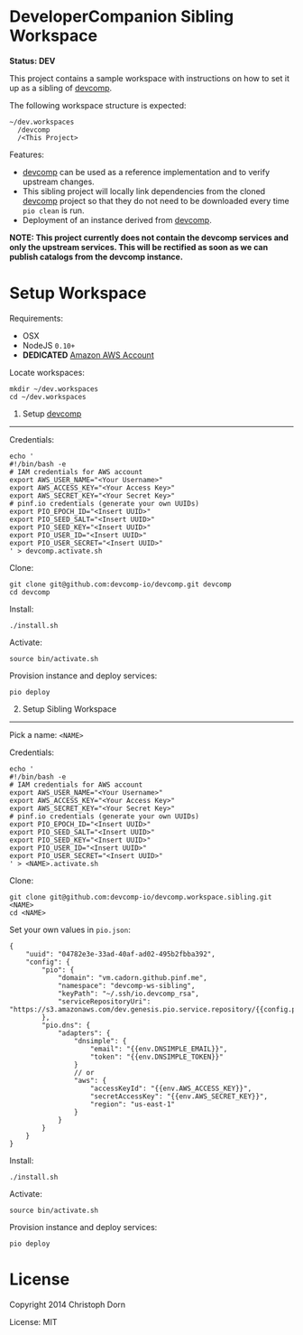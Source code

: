 DeveloperCompanion Sibling Workspace
====================================

**Status: DEV**

This project contains a sample workspace with instructions on how to set it up as a sibling of [devcomp](https://github.com/devcomp-io/devcomp).

The following workspace structure is expected:

	~/dev.workspaces
	  /devcomp
	  /<This Project>

Features:

  * [devcomp](https://github.com/devcomp-io/devcomp) can be used as a reference implementation and to verify upstream changes.
  * This sibling project will locally link dependencies from the cloned [devcomp](https://github.com/devcomp-io/devcomp) project
    so that they do not need to be downloaded every time `pio clean` is run.
  * Deployment of an instance derived from [devcomp](https://github.com/devcomp-io/devcomp).

**NOTE: This project currently does not contain the devcomp services and only the upstream services.
This will be rectified as soon as we can publish catalogs from the devcomp instance.**


Setup Workspace
===============

Requirements:

  * OSX
  * NodeJS `0.10+`
  * **DEDICATED** [Amazon AWS Account](http://aws.amazon.com/)

Locate workspaces:

	mkdir ~/dev.workspaces
	cd ~/dev.workspaces


1. Setup [devcomp](https://github.com/devcomp-io/devcomp)
---------------------------------------------------------

Credentials:

	echo '
	#!/bin/bash -e
	# IAM credentials for AWS account
	export AWS_USER_NAME="<Your Username>"
	export AWS_ACCESS_KEY="<Your Access Key>"
	export AWS_SECRET_KEY="<Your Secret Key>"
	# pinf.io credentials (generate your own UUIDs)
	export PIO_EPOCH_ID="<Insert UUID>"
	export PIO_SEED_SALT="<Insert UUID>"
	export PIO_SEED_KEY="<Insert UUID>"
	export PIO_USER_ID="<Insert UUID>"
	export PIO_USER_SECRET="<Insert UUID>"
	' > devcomp.activate.sh

Clone:

	git clone git@github.com:devcomp-io/devcomp.git devcomp
	cd devcomp

Install:

	./install.sh

Activate:

    source bin/activate.sh

Provision instance and deploy services:

    pio deploy


2. Setup Sibling Workspace
--------------------------

Pick a name: `<NAME>`

Credentials:

	echo '
	#!/bin/bash -e
	# IAM credentials for AWS account
	export AWS_USER_NAME="<Your Username>"
	export AWS_ACCESS_KEY="<Your Access Key>"
	export AWS_SECRET_KEY="<Your Secret Key>"
	# pinf.io credentials (generate your own UUIDs)
	export PIO_EPOCH_ID="<Insert UUID>"
	export PIO_SEED_SALT="<Insert UUID>"
	export PIO_SEED_KEY="<Insert UUID>"
	export PIO_USER_ID="<Insert UUID>"
	export PIO_USER_SECRET="<Insert UUID>"
	' > <NAME>.activate.sh

Clone:

	git clone git@github.com:devcomp-io/devcomp.workspace.sibling.git <NAME>
	cd <NAME>

Set your own values in `pio.json`:

	{
	    "uuid": "04782e3e-33ad-40af-ad02-495b2fbba392",
	    "config": {
	        "pio": {
	            "domain": "vm.cadorn.github.pinf.me",
	            "namespace": "devcomp-ws-sibling",
	            "keyPath": "~/.ssh/io.devcomp_rsa",
	            "serviceRepositoryUri": "https://s3.amazonaws.com/dev.genesis.pio.service.repository/{{config.pio.namespace}}"
	        },
	        "pio.dns": {
	            "adapters": {
	                "dnsimple": {
	                    "email": "{{env.DNSIMPLE_EMAIL}}",
	                    "token": "{{env.DNSIMPLE_TOKEN}}"
	                }
	                // or
	                "aws": {
	                    "accessKeyId": "{{env.AWS_ACCESS_KEY}}",
	                    "secretAccessKey": "{{env.AWS_SECRET_KEY}}",
	                    "region": "us-east-1"
	                }
	            }
	        }
	    }
	}

Install:

	./install.sh

Activate:

    source bin/activate.sh

Provision instance and deploy services:

    pio deploy


License
=======

Copyright 2014 Christoph Dorn

License: MIT

